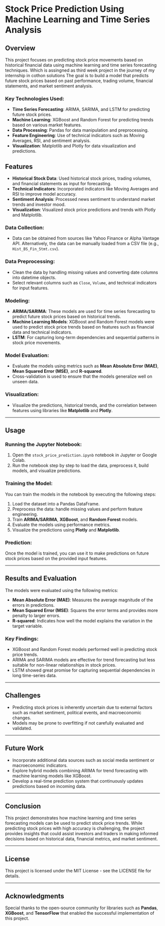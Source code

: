 
# **Stock Price Prediction Using Machine Learning and Time Series Analysis**

## **Overview**

This project focuses on predicting stock price movements based on historical financial data using machine learning and time series forecasting techniques. Which is assingned as third week project in the journey of my internship in cothon solutions  The goal is to build a model that predicts future stock prices based on past performance, trading volume, financial statements, and market sentiment analysis.

### **Key Technologies Used:**
- **Time Series Forecasting**: ARIMA, SARIMA, and LSTM for predicting future stock prices.
- **Machine Learning**: XGBoost and Random Forest for predicting trends based on various market features.
- **Data Processing**: Pandas for data manipulation and preprocessing.
- **Feature Engineering**: Use of technical indicators such as Moving Averages, RSI, and sentiment analysis.
- **Visualization**: Matplotlib and Plotly for data visualization and predictions.

## **Features**
- **Historical Stock Data**: Used historical stock prices, trading volumes, and financial statements as input for forecasting.
- **Technical Indicators**: Incorporated indicators like Moving Averages and RSI to improve model accuracy.
- **Sentiment Analysis**: Processed news sentiment to understand market trends and investor mood.
- **Visualization**: Visualized stock price predictions and trends with Plotly and Matplotlib.



### **Data Collection**:
- Data can be obtained from sources like Yahoo Finance or Alpha Vantage API. Alternatively, the data can be manually loaded from a CSV file (e.g., `Hist_BS_Fin_Stmt.csv`).

### **Data Preprocessing**:
- Clean the data by handling missing values and converting date columns into datetime objects.
- Select relevant columns such as `Close`, `Volume`, and technical indicators for input features.

### **Modeling**:
- **ARIMA/SARIMA**: These models are used for time series forecasting to predict future stock prices based on historical trends.
- **Machine Learning Models**: XGBoost and Random Forest models were used to predict stock price trends based on features such as financial data and technical indicators.
- **LSTM**: For capturing long-term dependencies and sequential patterns in stock price movements.

### **Model Evaluation**:
- Evaluate the models using metrics such as **Mean Absolute Error (MAE)**, **Mean Squared Error (MSE)**, and **R-squared**.
- Cross-validation is used to ensure that the models generalize well on unseen data.

### **Visualization**:
- Visualize the predictions, historical trends, and the correlation between features using libraries like **Matplotlib** and **Plotly**.

---

## **Usage**

### **Running the Jupyter Notebook**:
1. Open the `stock_price_prediction.ipynb` notebook in Jupyter or Google Colab.
2. Run the notebook step by step to load the data, preprocess it, build models, and visualize predictions.

### **Training the Model**:
You can train the models in the notebook by executing the following steps:
1. Load the dataset into a Pandas DataFrame.
2. Preprocess the data: handle missing values and perform feature engineering.
3. Train **ARIMA/SARIMA**, **XGBoost**, and **Random Forest** models.
4. Evaluate the models using performance metrics.
5. Visualize the predictions using **Plotly** and **Matplotlib**.

### **Prediction**:
Once the model is trained, you can use it to make predictions on future stock prices based on the provided input features.

---

## **Results and Evaluation**

The models were evaluated using the following metrics:
- **Mean Absolute Error (MAE)**: Measures the average magnitude of the errors in predictions.
- **Mean Squared Error (MSE)**: Squares the error terms and provides more penalty to larger errors.
- **R-squared**: Indicates how well the model explains the variation in the target variable.

### **Key Findings**:
- XGBoost and Random Forest models performed well in predicting stock price trends.
- ARIMA and SARIMA models are effective for trend forecasting but less suitable for non-linear relationships in stock prices.
- LSTM showed great promise for capturing sequential dependencies in long time-series data.

---

## **Challenges**
- Predicting stock prices is inherently uncertain due to external factors such as market sentiment, political events, and macroeconomic changes.
- Models may be prone to overfitting if not carefully evaluated and validated.

---

## **Future Work**
- Incorporate additional data sources such as social media sentiment or macroeconomic indicators.
- Explore hybrid models combining ARIMA for trend forecasting with machine learning models like XGBoost.
- Develop a real-time prediction system that continuously updates predictions based on incoming data.

---

## **Conclusion**
This project demonstrates how machine learning and time series forecasting models can be used to predict stock price trends. While predicting stock prices with high accuracy is challenging, the project provides insights that could assist investors and traders in making informed decisions based on historical data, financial metrics, and market sentiment.

---

## **License**
This project is licensed under the MIT License - see the LICENSE file for details.

---

## **Acknowledgments**
Special thanks to the open-source community for libraries such as **Pandas**, **XGBoost**, and **TensorFlow** that enabled the successful implementation of this project.

